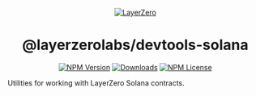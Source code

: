 <p align="center">
  <a href="https://layerzero.network">
    <img alt="LayerZero" style="max-width: 500px" src="https://d3a2dpnnrypp5h.cloudfront.net/bridge-app/lz.png"/>
  </a>
</p>

<h1 align="center">@layerzerolabs/devtools-solana</h1>

<!-- The badges section -->
<p align="center">
  <!-- Shields.io NPM published package version -->
  <a href="https://www.npmjs.com/package/@layerzerolabs/devtools-solana"><img alt="NPM Version" src="https://img.shields.io/npm/v/@layerzerolabs/devtools-solana"/></a>
  <!-- Shields.io NPM downloads -->
  <a href="https://www.npmjs.com/package/@layerzerolabs/devtools-solana"><img alt="Downloads" src="https://img.shields.io/npm/dm/@layerzerolabs/devtools-solana"/></a>
  <!-- Shields.io license badge -->
  <a href="https://www.npmjs.com/package/@layerzerolabs/devtools-solana"><img alt="NPM License" src="https://img.shields.io/npm/l/@layerzerolabs/devtools-solana"/></a>
</p>

Utilities for working with LayerZero Solana contracts.
